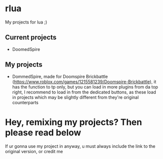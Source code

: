 # rlua
My projects for lua ;)
## Current projects
- DoomedSpire
## My projects
- DommedSpire, made for Doomspire Brickbattle (https://www.roblox.com/games/1215581239/Doomspire-Brickbattle), it has the function to tp only, but you can load in more plugins from da top right, I recommend to load in from the dedicated buttons, as these load in projects which may be slightly different from they're original counterparts
# Hey, remixing my projects? Then please read below
If ur gonna use my project in anyway, u must always include the link to the original version, or credit me
